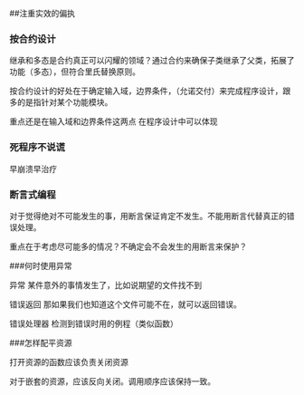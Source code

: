 ##注重实效的偏执


### 按合约设计

继承和多态是合约真正可以闪耀的领域？通过合约来确保子类继承了父类，拓展了功能（多态），但符合里氏替换原则。

按合约设计的好处在于确定输入域，边界条件，（允诺交付）来完成程序设计，跟多的是指针对某个功能模块。

重点还是在输入域和边界条件这两点 在程序设计中可以体现

### 死程序不说谎

早崩溃早治疗

### 断言式编程

对于觉得绝对不可能发生的事，用断言保证肯定不发生。不能用断言代替真正的错误处理。

重点在于考虑尽可能多的情况？不确定会不会发生的用断言来保护？


###何时使用异常

异常
某件意外的事情发生了，比如说期望的文件找不到

错误返回
那如果我们也知道这个文件可能不在，就可以返回错误。

错误处理器
检测到错误时用的例程（类似函数）


###怎样配平资源

打开资源的函数应该负责关闭资源

对于嵌套的资源，应该反向关闭。调用顺序应该保持一致。


